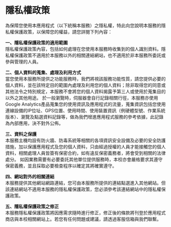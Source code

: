 # 隱私權政策
為保障您使用本應用程式（以下統稱本服務）之隱私權，特此向您說明本服務的隱私權保護政策，以保障您的權益，請您詳閱下列內容：

<strong>一、隱私權保護政策的適用範圍</strong><br>
隱私權保護政策內容，包括如何處理在您使用本服務時收集到的個人識別資料。隱私權保護政策不適用於本服務以外的相關連結網站，也不適用於非本服務所委託或參與管理的人員。

<strong>二、個人資料的蒐集、處理及利用方式</strong><br>
當您使用本服務所提供之功能服務時，我們將視該服務功能性質，請您提供必要的個人資料，並在該特定目的範圍內處理及利用您的個人資料；除非取得您的同意或其他法令之特別規定，本服務不會將您的個人資料揭露予第三人或使用於蒐集目的以外之其他用途。
於一般瀏覽時，伺服器會自行記錄相關行徑，本服務亦使用Google Analytics產品蒐集您的使用資訊及應用程式的流量，蒐集資訊包括您使用連線設備的IP位址、GPS位置、使用時間、使用裝置資訊（例硬體型號、作業系統版本）、瀏覽及點選資料記錄等，做為我們增進應用程式服務的參考依據，此記錄為內部應用，決不對外公佈。

<strong>三、資料之保護</strong><br>
本服務主機均設有防火牆、防毒系統等相關的各項資訊安全設備及必要的安全防護措施，加以保護應用程式及您的個人資料，只由經過授權的人員才能接觸您的個人資料，相關處理人員皆簽有保密合約，如有違反保密義務者，將會受到相關的法律處分。
如因業務需要有必要委託其他單位提供服務時，本校亦會嚴格要求其遵守保密義務，並且採取必要檢查程序以確定其將確實遵守。

<strong>四、網站對外的相關連結</strong><br>
本服務提供其他網站網路連結，您可由本服務所提供的連結點選進入其他網站。但該連結網站不適用本服務的隱私權保護政策，您必須參考該連結網站中的隱私權保護政策。

<strong>五、隱私權保護政策之修正</strong><br>
本服務隱私權保護政策將因應需求隨時進行修正，修正後的條款將刊登於應用程式商店與本校相關網站上。若您有任何問題或建議，請透過客服信箱與我們聯繫。
